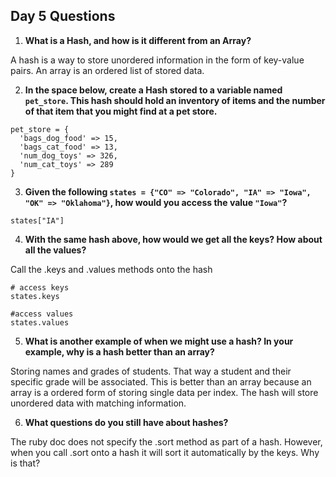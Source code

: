 ## Day 5 Questions

1. **What is a Hash, and how is it different from an Array?**

A hash is a way to store unordered information in the form of key-value pairs. An array is an ordered list of stored data.

2. **In the space below, create a Hash stored to a variable named `pet_store`.  This hash should hold an inventory of items and the number of that item that you might find at a pet store.**

```
pet_store = {
  'bags_dog_food' => 15,
  'bags_cat_food' => 13,
  'num_dog_toys' => 326,
  'num_cat_toys' => 289
}
```

3. **Given the following `states = {"CO" => "Colorado", "IA" => "Iowa", "OK" => "Oklahoma"}`, how would you access the value `"Iowa"`?**

```
states["IA"]
```

4. **With the same hash above, how would we get all the keys?  How about all the values?**

Call the .keys and .values methods onto the hash

```
# access keys
states.keys

#access values
states.values
```

5. **What is another example of when we might use a hash?  In your example, why is a hash better than an array?**

Storing names and grades of students. That way a student and their specific grade will be associated. This is better than an array because an array is a ordered form of storing single data per index. The hash will store unordered data with matching information.

6. **What questions do you still have about hashes?**

The ruby doc does not specify the .sort method as part of a hash. However, when you call .sort onto a hash it will sort it automatically by the keys. Why is that?
